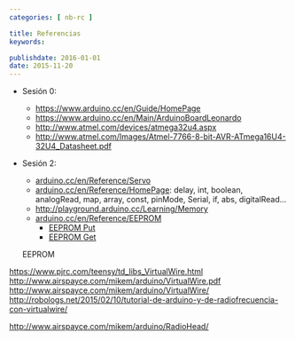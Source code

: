 ```yaml
---
categories: [ nb-rc ]

title: Referencias
keywords:

publishdate: 2016-01-01
date: 2015-11-20
---
```


- Sesión 0:
  - https://www.arduino.cc/en/Guide/HomePage
  - https://www.arduino.cc/en/Main/ArduinoBoardLeonardo
  - http://www.atmel.com/devices/atmega32u4.aspx
  - http://www.atmel.com/Images/Atmel-7766-8-bit-AVR-ATmega16U4-32U4_Datasheet.pdf
- Sesión 2:
  - [arduino.cc/en/Reference/Servo](https://www.arduino.cc/en/Reference/Servo)
  - [arduino.cc/en/Reference/HomePage](https://www.arduino.cc/en/Reference/HomePage): delay, int, boolean, analogRead, map, array, const, pinMode, Serial, if, abs, digitalRead...
  - http://playground.arduino.cc/Learning/Memory
  - [arduino.cc/en/Reference/EEPROM](https://www.arduino.cc/en/Reference/EEPROM)
     - [EEPROM Put](https://www.arduino.cc/en/Tutorial/EEPROMPut)
	 - [EEPROM Get](https://www.arduino.cc/en/Reference/EEPROMGet)
  
  EEPROM
 
https://www.pjrc.com/teensy/td_libs_VirtualWire.html
http://www.airspayce.com/mikem/arduino/VirtualWire.pdf
http://www.airspayce.com/mikem/arduino/VirtualWire/
http://robologs.net/2015/02/10/tutorial-de-arduino-y-de-radiofrecuencia-con-virtualwire/

http://www.airspayce.com/mikem/arduino/RadioHead/